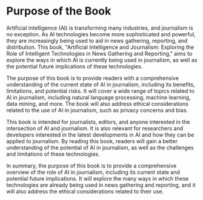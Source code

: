 Purpose of the Book
============================================

Artificial intelligence (AI) is transforming many industries, and journalism is no exception. As AI technologies become more sophisticated and powerful, they are increasingly being used to aid in news gathering, reporting, and distribution. This book, "Artificial Intelligence and Journalism: Exploring the Role of Intelligent Technologies in News Gathering and Reporting," aims to explore the ways in which AI is currently being used in journalism, as well as the potential future implications of these technologies.

The purpose of this book is to provide readers with a comprehensive understanding of the current state of AI in journalism, including its benefits, limitations, and potential risks. It will cover a wide range of topics related to AI in journalism, including natural language processing, machine learning, data mining, and more. The book will also address ethical considerations related to the use of AI in journalism, such as privacy concerns and bias.

This book is intended for journalists, editors, and anyone interested in the intersection of AI and journalism. It is also relevant for researchers and developers interested in the latest developments in AI and how they can be applied to journalism. By reading this book, readers will gain a better understanding of the potential of AI in journalism, as well as the challenges and limitations of these technologies.

In summary, the purpose of this book is to provide a comprehensive overview of the role of AI in journalism, including its current state and potential future implications. It will explore the many ways in which these technologies are already being used in news gathering and reporting, and it will also address the ethical considerations related to their use.
